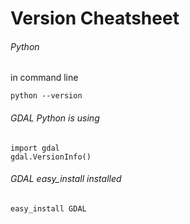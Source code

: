 # Version Cheatsheet

###### Python
in command line
```
python --version
```

###### GDAL Python is using
```
import gdal
gdal.VersionInfo()
```


###### GDAL easy_install installed
```
easy_install GDAL
```
